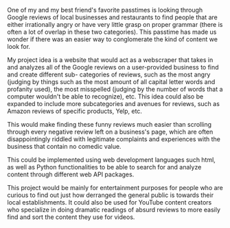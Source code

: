 One of my and my best friend's favorite passtimes is looking through Google reviews of
local businesses and restaurants to find people that are either irrationally angry or
have very little grasp on proper grammar (there is often a lot of overlap in these two 
categories). This passtime has made us wonder if there was an easier way to conglomerate
the kind of content we look for. 

My project idea is a website that would act as a webscraper that takes in and analyzes 
all of the Google reviews on a user-provided business to find and create different sub-
categories of reviews, such as the most angry (judging by things such as the most amount
of all capital letter words and profanity used), the most misspelled (judging by the 
number of words that a computer wouldn't be able to recognize), etc. This idea could 
also be expanded to include more subcategories and avenues for reviews, such as Amazon 
reviews of specific products, Yelp, etc. 

This would make finding these funny reviews much easier than scrolling through every
negative review left on a business's page, which are often disappointingly riddled with legitimate complaints and experiences with the business that contain no comedic value. 

This could be implemented using web development languages such html, as well as Python
functionalities to be able to search for and analyze content through different web API
packages. 

This project would be mainly for entertainment purposes for people who are curious 
to find out just how derranged the general public is towards their local establishments.
It could also be used for YouTube content creators who specialize in doing dramatic 
readings of absurd reviews to more easily find and sort the content they use for videos. 
